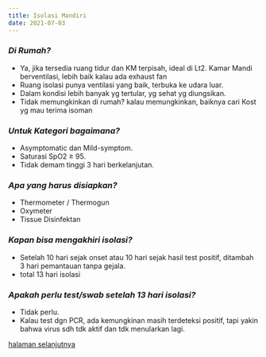 ```yaml
---
title: Isolasi Mandiri
date: 2021-07-03
---
```


### **_Di Rumah?_**

- Ya, jika tersedia ruang tidur dan KM terpisah, ideal di Lt2.
  Kamar Mandi berventilasi, lebih baik kalau ada exhaust fan
- Ruang isolasi punya ventilasi yang baik, terbuka ke udara luar.
- Dalam kondisi lebih banyak yg tertular, yg sehat yg diungsikan.
- Tidak memungkinkan di rumah?
  kalau memungkinkan, baiknya cari Kost yg mau terima isoman

### **_Untuk Kategori bagaimana?_**

- Asymptomatic dan Mild-symptom.
- Saturasi SpO2 ≥ 95.
- Tidak demam tinggi 3 hari berkelanjutan.

### **_Apa yang harus disiapkan?_**

- Thermometer / Thermogun
- Oxymeter
- Tissue Disinfektan

### **_Kapan bisa mengakhiri isolasi?_**

- Setelah 10 hari sejak onset atau 10 hari sejak hasil test positif,
  ditambah 3 hari pemantauan tanpa gejala.
- total 13 hari isolasi

### **_Apakah perlu test/swab setelah 13 hari isolasi?_**

- Tidak perlu.
- Kalau test dgn PCR, ada kemungkinan masih terdeteksi positif,
  tapi yakin bahwa virus sdh tdk aktif dan tdk menularkan lagi.

[halaman selanjutnya](/posts/2021/theraphy)
